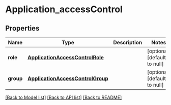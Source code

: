 # Application_accessControl

## Properties
Name | Type | Description | Notes
------------ | ------------- | ------------- | -------------
**role** | [**ApplicationAccessControlRole**](ApplicationAccessControlRole.md) |  | [optional] [default to null]
**group** | [**ApplicationAccessControlGroup**](ApplicationAccessControlGroup.md) |  | [optional] [default to null]

[[Back to Model list]](../README.md#documentation-for-models) [[Back to API list]](../README.md#documentation-for-api-endpoints) [[Back to README]](../README.md)


